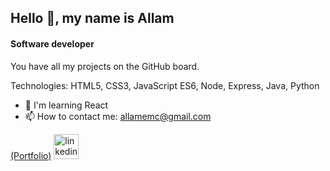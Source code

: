 ## Hello 👋, my name is Allam
#### Software developer

You have all my projects on the GitHub board.

Technologies: HTML5, CSS3, JavaScript ES6, Node, Express, Java, Python

- 🌱 I'm learning React
- 📫 How to contact me: allamemc@gmail.com


<a href="https://allam-dev.vercel.app/">(Portfolio)</a>  [<img src='https://cdn.jsdelivr.net/npm/simple-icons@3.0.1/icons/linkedin.svg' alt='linkedin' height='40'>](https://www.linkedin.com/in/allam-miranda-carrasco-368429256)  



